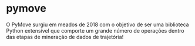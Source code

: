 # pymove
O PyMove surgiu em meados de 2018 com o objetivo de ser uma biblioteca Python extensível que comporte um grande número de operações dentro das etapas de mineração de dados de trajetória!

